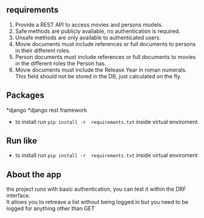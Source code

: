## requirements

1. Provide a REST API to access movies and persons models.
2. Safe methods are publicly available, no authentication is required.
3. Unsafe methods are only available to authenticated users.
4. Movie documents must include references or full documents to persons in their different roles.
5. Person documents must include references or full documents to movies in the different roles the Person has.
6. Movie documents must include the Release Year in roman numerals. This field should not be stored in the DB, just calculated on the fly.

## Packages
*django
*django rest framework
* to install run `pip install -r  requirements.txt` inside virtual enviroment

## Run like 
* to install run `pip install -r  requirements.txt` inside virtual enviroment

## About the app
the project runs with basic authentication, you can test it within the DRF interface.  
It allows you to retreave a list without being logged in but you need to be logged for anything other than GET

